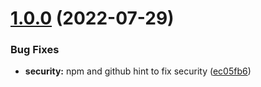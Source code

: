 # [1.0.0](https://github.com/BiancoRoyal/node-red-contrib-bit/compare/ec05fb6f11b671689a17769a6a2d52fce9167375...v1.0.0) (2022-07-29)


### Bug Fixes

* **security:** npm and github hint to fix security ([ec05fb6](https://github.com/BiancoRoyal/node-red-contrib-bit/commit/ec05fb6f11b671689a17769a6a2d52fce9167375))




